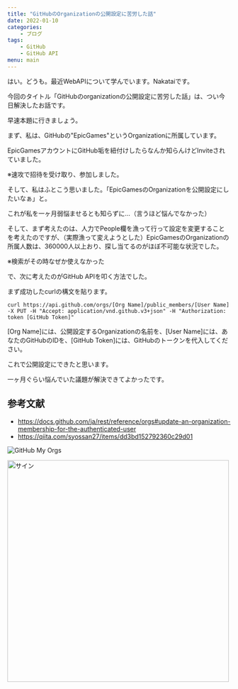 ```yaml
---
title: "GitHubのOrganizationの公開設定に苦労した話"
date: 2022-01-10
categories:
    - ブログ
tags:
    - GitHub
    - GitHub API
menu: main
---
```


はい。どうも。最近WebAPIについて学んでいます。Nakataiです。

今回のタイトル「GitHubのorganizationの公開設定に苦労した話」は、つい今日解決したお話です。

早速本題に行きましょう。

まず、私は、GitHubの"EpicGames"というOrganizationに所属しています。

EpicGamesアカウントにGitHub垢を紐付けしたらなんか知らんけどInviteされていました。

※速攻で招待を受け取り、参加しました。

そして、私はふとこう思いました。「EpicGamesのOrganizationを公開設定にしたいなぁ」と。

これが私を一ヶ月弱悩ませるとも知らずに...（言うほど悩んでなかった）

そして、まず考えたのは、人力でPeople欄を漁って行って設定を変更することを考えたのですが、（実際漁って変えようとした）EpicGamesのOrganizationの所属人数は、360000人以上おり、探し当てるのがほぼ不可能な状況でした。

※検索がその時なぜか使えなかった

で、次に考えたのがGitHub APIを叩く方法でした。

まず成功したcurlの構文を貼ります。

```batchscript
curl https://api.github.com/orgs/[Org Name]/public_members/[User Name] -X PUT -H "Accept: application/vnd.github.v3+json" -H "Authorization: token [GitHub Token]"
```

[Org Name]には、公開設定するOrganizationの名前を、[User Name]には、あなたのGitHubのIDを、[GitHub Token]には、GitHubのトークンを代入してください。

これで公開設定にできたと思います。

一ヶ月ぐらい悩んでいた議題が解決できてよかったです。

## 参考文献

- <https://docs.github.com/ja/rest/reference/orgs#update-an-organization-membership-for-the-authenticated-user>
- <https://qiita.com/syossan27/items/dd3bd152792360c29d01>

![GitHub My Orgs](https://i.imgur.com/fWxto7J.png)

  <img src="https://cdn.nakatai.ga/img/sign.webp" width="500" alt="サイン">

<Disqus>
